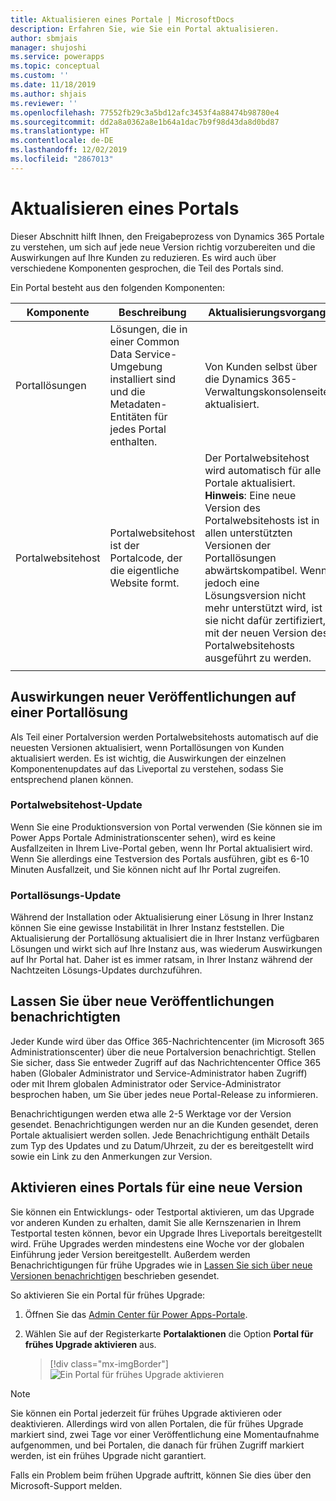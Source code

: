```yaml
---
title: Aktualisieren eines Portale | MicrosoftDocs
description: Erfahren Sie, wie Sie ein Portal aktualisieren.
author: sbmjais
manager: shujoshi
ms.service: powerapps
ms.topic: conceptual
ms.custom: ''
ms.date: 11/18/2019
ms.author: shjais
ms.reviewer: ''
ms.openlocfilehash: 77552fb29c3a5bd12afc3453f4a88474b98780e4
ms.sourcegitcommit: dd2a8a0362a8e1b64a1dac7b9f98d43da8d0bd87
ms.translationtype: HT
ms.contentlocale: de-DE
ms.lasthandoff: 12/02/2019
ms.locfileid: "2867013"
---
```

# <a name="upgrade-a-portal"></a>Aktualisieren eines Portals

Dieser Abschnitt hilft Ihnen, den Freigabeprozess von Dynamics 365 Portale zu verstehen, um sich auf jede neue Version richtig vorzubereiten und die Auswirkungen auf Ihre Kunden zu reduzieren. Es wird auch über verschiedene Komponenten gesprochen, die Teil des Portals sind.

Ein Portal besteht aus den folgenden Komponenten:

|Komponente|Beschreibung|Aktualisierungsvorgang|
|---------|-----------|--------------|
|Portallösungen|Lösungen, die in einer Common Data Service-Umgebung installiert sind und die Metadaten-Entitäten für jedes Portal enthalten.|Von Kunden selbst über die Dynamics 365-Verwaltungskonsolenseite aktualisiert.|
|Portalwebsitehost|Portalwebsitehost ist der Portalcode, der die eigentliche Website formt.|Der Portalwebsitehost wird automatisch für alle Portale aktualisiert.<br>**Hinweis**: Eine neue Version des Portalwebsitehosts ist in allen unterstützten Versionen der Portallösungen abwärtskompatibel. Wenn jedoch eine Lösungsversion nicht mehr unterstützt wird, ist sie nicht dafür zertifiziert, mit der neuen Version des Portalwebsitehosts ausgeführt zu werden.|
|||

## <a name="impact-of-new-releases-on-a-portal-solution"></a>Auswirkungen neuer Veröffentlichungen auf einer Portallösung

Als Teil einer Portalversion werden Portalwebsitehosts automatisch auf die neuesten Versionen aktualisiert, wenn Portallösungen von Kunden aktualisiert werden. Es ist wichtig, die Auswirkungen der einzelnen Komponentenupdates auf das Liveportal zu verstehen, sodass Sie entsprechend planen können.

### <a name="portal-website-host-update"></a>Portalwebsitehost-Update

Wenn Sie eine Produktionsversion von Portal verwenden (Sie können sie im Power Apps Portale Administrationscenter sehen), wird es keine Ausfallzeiten in Ihrem Live-Portal geben, wenn Ihr Portal aktualisiert wird. Wenn Sie allerdings eine Testversion des Portals ausführen, gibt es 6-10 Minuten Ausfallzeit, und Sie können nicht auf Ihr Portal zugreifen.

### <a name="portal-solution-update"></a>Portallösungs-Update

Während der Installation oder Aktualisierung einer Lösung in Ihrer Instanz können Sie eine gewisse Instabilität in Ihrer Instanz feststellen. Die Aktualisierung der Portallösung aktualisiert die in Ihrer Instanz verfügbaren Lösungen und wirkt sich auf Ihre Instanz aus, was wiederum Auswirkungen auf Ihr Portal hat. Daher ist es immer ratsam, in Ihrer Instanz während der Nachtzeiten Lösungs-Updates durchzuführen.

## <a name="get-notified-about-new-releases"></a>Lassen Sie über neue Veröffentlichungen benachrichtigten

Jeder Kunde wird über das Office 365-Nachrichtencenter (im Microsoft 365 Administrationscenter) über die neue Portalversion benachrichtigt. Stellen Sie sicher, dass Sie entweder Zugriff auf das Nachrichtencenter Office 365 haben (Globaler Administrator und Service-Administrator haben Zugriff) oder mit Ihrem globalen Administrator oder Service-Administrator besprochen haben, um Sie über jedes neue Portal-Release zu informieren.

Benachrichtigungen werden etwa alle 2-5 Werktage vor der Version gesendet. Benachrichtigungen werden nur an die Kunden gesendet, deren Portale aktualisiert werden sollen. Jede Benachrichtigung enthält Details zum Typ des Updates und zu Datum/Uhrzeit, zu der es bereitgestellt wird sowie ein Link zu den Anmerkungen zur Version.

## <a name="enable-a-portal-for-new-release"></a>Aktivieren eines Portals für eine neue Version

Sie können ein Entwicklungs- oder Testportal aktivieren, um das Upgrade vor anderen Kunden zu erhalten, damit Sie alle Kernszenarien in Ihrem Testportal testen können, bevor ein Upgrade Ihres Liveportals bereitgestellt wird. Frühe Upgrades werden mindestens eine Woche vor der globalen Einführung jeder Version bereitgestellt. Außerdem werden Benachrichtigungen für frühe Upgrades wie in [Lassen Sie sich über neue Versionen benachrichtigen](#get-notified-about-new-releases) beschrieben gesendet.

So aktivieren Sie ein Portal für frühes Upgrade:

1.  Öffnen Sie das [Admin Center für Power Apps-Portale](admin-overview.md).

2.  Wählen Sie auf der Registerkarte **Portalaktionen** die Option **Portal für frühes Upgrade aktivieren** aus.

    > [!div class="mx-imgBorder"]
    > ![Ein Portal für frühes Upgrade aktivieren](../media/upgrade-portal.png "Ein Portal für ein frühzeitiges Upgrade aktivieren")

> [!NOTE]
> Sie können ein Portal jederzeit für frühes Upgrade aktivieren oder deaktivieren. Allerdings wird von allen Portalen, die für frühes Upgrade markiert sind, zwei Tage vor einer Veröffentlichung eine Momentaufnahme aufgenommen, und bei Portalen, die danach für frühen Zugriff markiert werden, ist ein frühes Upgrade nicht garantiert.

Falls ein Problem beim frühen Upgrade auftritt, können Sie dies über den Microsoft-Support melden.


